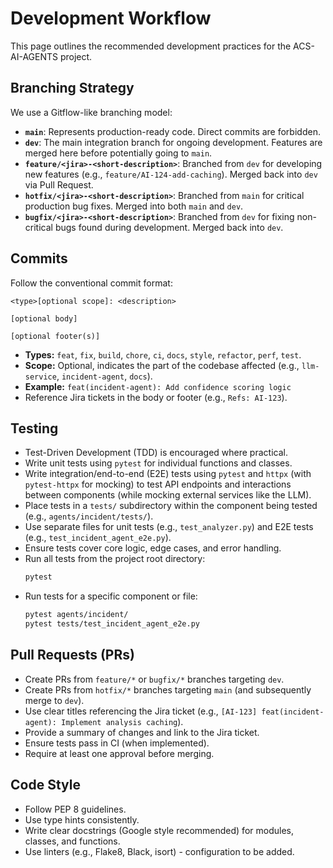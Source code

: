 # Development Workflow

This page outlines the recommended development practices for the ACS-AI-AGENTS project.

## Branching Strategy

We use a Gitflow-like branching model:

*   **`main`**: Represents production-ready code. Direct commits are forbidden.
*   **`dev`**: The main integration branch for ongoing development. Features are merged here before potentially going to `main`.
*   **`feature/<jira>-<short-description>`**: Branched from `dev` for developing new features (e.g., `feature/AI-124-add-caching`). Merged back into `dev` via Pull Request.
*   **`hotfix/<jira>-<short-description>`**: Branched from `main` for critical production bug fixes. Merged into both `main` and `dev`.
*   **`bugfix/<jira>-<short-description>`**: Branched from `dev` for fixing non-critical bugs found during development. Merged back into `dev`.

## Commits

Follow the conventional commit format:

```
<type>[optional scope]: <description>

[optional body]

[optional footer(s)]
```

*   **Types:** `feat`, `fix`, `build`, `chore`, `ci`, `docs`, `style`, `refactor`, `perf`, `test`.
*   **Scope:** Optional, indicates the part of the codebase affected (e.g., `llm-service`, `incident-agent`, `docs`).
*   **Example:** `feat(incident-agent): Add confidence scoring logic`
*   Reference Jira tickets in the body or footer (e.g., `Refs: AI-123`).

## Testing

*   Test-Driven Development (TDD) is encouraged where practical.
*   Write unit tests using `pytest` for individual functions and classes.
*   Write integration/end-to-end (E2E) tests using `pytest` and `httpx` (with `pytest-httpx` for mocking) to test API endpoints and interactions between components (while mocking external services like the LLM).
*   Place tests in a `tests/` subdirectory within the component being tested (e.g., `agents/incident/tests/`).
*   Use separate files for unit tests (e.g., `test_analyzer.py`) and E2E tests (e.g., `test_incident_agent_e2e.py`).
*   Ensure tests cover core logic, edge cases, and error handling.
*   Run all tests from the project root directory:
    ```bash
    pytest
    ```
*   Run tests for a specific component or file:
    ```bash
    pytest agents/incident/
    pytest tests/test_incident_agent_e2e.py
    ```

## Pull Requests (PRs)

*   Create PRs from `feature/*` or `bugfix/*` branches targeting `dev`.
*   Create PRs from `hotfix/*` branches targeting `main` (and subsequently merge to `dev`).
*   Use clear titles referencing the Jira ticket (e.g., `[AI-123] feat(incident-agent): Implement analysis caching`).
*   Provide a summary of changes and link to the Jira ticket.
*   Ensure tests pass in CI (when implemented).
*   Require at least one approval before merging.

## Code Style

*   Follow PEP 8 guidelines.
*   Use type hints consistently.
*   Write clear docstrings (Google style recommended) for modules, classes, and functions.
*   Use linters (e.g., Flake8, Black, isort) - configuration to be added. 